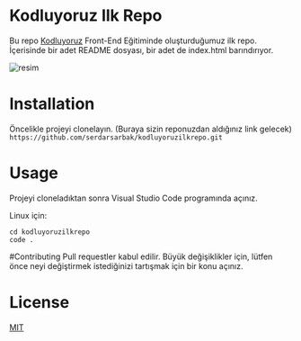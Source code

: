 # Kodluyoruz Ilk Repo
Bu repo [Kodluyoruz](https://www.kodluyoruz.org/) Front-End Eğitiminde oluşturduğumuz ilk repo. İçerisinde bir adet README dosyası, bir adet de index.html barındırıyor.


![resim](https://camo.githubusercontent.com/7224c54f43587831dcc437d279f60cd15f96333e5a803d79d406d86691ff6922/68747470733a2f2f74727468616265727374617469632e63646e2e77702e7472742e636f6d2e74722f726573696d6c65722f313630303030302f616e74616c79612d61612d313630313035305f322e6a7067)
# Installation
Öncelikle projeyi clonelayın. (Buraya sizin reponuzdan aldığınız link gelecek)
`
https://github.com/serdarsarbak/kodluyoruzilkrepo.git
`
# Usage
Projeyi cloneladıktan sonra Visual Studio Code programında açınız.

Linux için: 
```
cd kodluyoruzilkrepo
code . 
```
#Contributing
Pull requestler kabul edilir. Büyük değişiklikler için, lütfen önce neyi değiştirmek istediğinizi tartışmak için bir konu açınız.
# License
[MIT](https://choosealicense.com/licenses/mit/)

